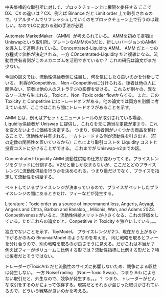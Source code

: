 
中央集権的な取引所に対して、ブロックチェーン上に権限を委任する
ここで DX、CX の違いは？CX、例えば Binance だと Limit order 上で取引されるので、リアルタイムでリフレッシュしていくのをブロックチェーン上で行うのは難しい。なのでLOに変わる別の手法が必要

Automate MarketMaker （AMM）が考えられている。
AMMを初めて提唱はUniswapという取引所。プレーンなAMMのv3だと、新しいバージョンのAMMを導入して運用されている。Concentrated-Liquidity AMM。
AMM だと一つの方程式で価格が決定される。一方 COncentrated-Liquidity だと複雑になる。流動性共有者側がこのメカニズムを活用できているか？
これの研究は論文がまだ少ない。

今回の論文では、流動性供給者側に注目し、何を気にしたら良いのかを分析している。
利得がConpetitive、 Non ~Conpetitiveに分けられる。後者は他の人に関係ない、前者は他の人のストラテジの影響を受ける。
これらが別々の、異なるソースから生まれる。Toxicと、Non -Toxic order flowからくる。
また、この Toxicity と Conpetitive にはトレードオフがある。他の論文では両方を別個に考えているが、ここではこれら間にトレードオフがあることを示す。

AMM とは、例えばアセットとニューメレールのが取引されている場合、Liquidity供給者が Uniswap に提供し、これらを元に適当な定数が定まり、これを変えないように価格を決定する。
つまり、供給者側がいくつかの商品を預けることで、流動性が共有される。一方トレードする側が流動性を引き出す。（前の定数の関係性を置いているから）これにより取引コストを Liquidity コストと投資コストに分けることができる。
これまでが Uniswap-v2までの話。

Concentrated-Liquidity AMM
流動性供給の仕方が変わってくる。プライスレンジをグリッドに分割する。V2だと量しか決まらないが、ここだとどのプライスレンジに流動性供給を行うかを決められる。つまり量だけでなく、プライスを指定して流動性を供給する。

ベットしているプライスレンジが決まっているので、プライスがベットしたプライスレンジの間にあるときだけ、フィーなどが発生する。

Literature：Toxic order as a source of impermanent loss, Angeris, Aoyagi, Angeris and Chtra, Barbon and Ranaldo,,,
Milionis, Wan, and Adams 2023. Conpetitiveness がいると、流動性供給メリットが小さくなる、これの評価をしている。ただこれらの論文だと、Conpetitive と Toxicity を独立にしている。。。


独立でないことを示す、ToyModel。
プライスレンジが2つ、現在から上がるか下がるかのみの BinomialModel のようなのを考える。
同じ戦略を取るとフィーを分け合うので、別の戦略を取るのが良さそうに見える。だがこれは本当か？
例えばフィーがボリュームに比例する形では？流動性指標に比例する形だと？特に後者だとそうではない。

トレーダーがToxicArb だと流動性のサイズに影響しないため、競争による収益は発生しない。
一方 NoiseTrading （NonーToxic Swap）、つまり Arb によらない取引だと、外生なので、競争が発生する。。。？
つまり、トレーダーがどんな取引をするのかによって依存する。現実だとそれらが混じった取引がされているので、どういう戦略が良いのかを考える。

